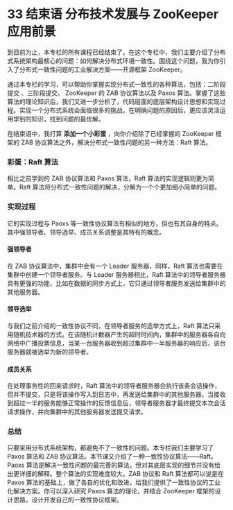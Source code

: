 # 33 结束语 分布技术发展与 ZooKeeper 应用前景

到目前为止，本专栏的所有课程已经结束了。在这个专栏中，我们主要介绍了分布式系统架构最核心的问题：如何解决分布式环境一致性。围绕这个问题，我为你引入了分布式一致性问题的工业解决方案——开源框架 ZooKeeper。

通过本专栏的学习，可以帮助你掌握实现分布式一致性的各种算法，包括：二阶段提交 、三阶段提交、 ZooKeeper 的 ZAB 协议算法以及 Paxos 算法。掌握了这些算法的理论知识后，我们又进一步分析了，代码层面的底层架构设计思想和实现过程。实现一个分布式系统会面临很多的挑战，在明确问题的原因后，更应该灵活运用学到的知识，找到问题的最优解。

在结束语中，我打算 **添加一个小彩蛋** ，向你介绍除了已经掌握的 ZooKeeper 框架的 ZAB 协议算法之外，解决分布式一致性问题的另一种方法：Raft 算法。

### 彩蛋：Raft 算法

相比之前学到的 ZAB 协议算法和 Paxos 算法，Raft 算法的实现逻辑则更为简单。Raft 算法将分布式一致性问题的解决，分解为一个个更加细小简单的问题。

### 实现过程

它的实现过程与 Paoxs 等一致性协议算法有相似的地方，但也有其自身的特点。其中强领导者、领导选举、成员关系调整是其特有的概念。

#### 强领导者

在 ZAB 协议算法中，集群中会有一个 Leader 服务器，同样，Raft 算法也需要在集群中创建一个领导者服务。与 Leader 服务器相比，Raft 算法中的领导者服务器具有更强的功能，比如在数据的同步方式上，它只通过领导者服务发送给集群中的其他服务器。

#### 领导选举

与我们之前介绍的一致性协议不同，在领导者服务的选举方式上，Raft 算法只采用随机技术器的方式。在该随机计数器产生的超时时间内，集群中的服务器各自向网络中广播投票信息，当某一台服务器收到超过集群中一半服务器的响应后，该台服务器就被选举为新的领导者。

#### 成员关系

在处理事务性的回来请求时，Raft 算法中的领导者服务器会执行该条会话操作，但并不提交，只是将该操作写入到日志中，再发送给集群中的其他服务器。当接收到超过一半的服务能够正常操作的反馈信息后，领导者服务器才最终提交本次会话请求操作，并向集群中的其他服务器发送提交请求。

### 总结

只要采用分布式系统架构，都避免不了一致性的问题。本专栏我们主要学习了 Paxos 算法和 ZAB 协议算法。本节课又介绍了一种一致性协议算法——Raft。Paoxs 算法是解决一致性问题的最完善的算法，但对其底层实现的细节并没有给出更详细的解释。整个算法的实现难度较大。ZAB 协议和 Raft 算法都可以说是在 Paxos 算法的基础上，做了各自的优化和改进，给我们提供了一致性协议的工业化解决方案。你可以深入研究 Paxos 算法的理论，并结合 ZooKeeper 框架的设计思路，设计开发自己的一致性协议框架。
